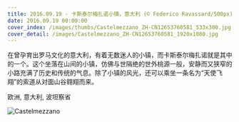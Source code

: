 ```yaml
---
title: 2016.09.19 - 卡斯泰尔梅扎诺小镇，意大利 (© Federico Ravassard/500px)
date: 2016.09.19 00:00:00
cover_index: /images/thumbs/Castelmezzano_ZH-CN12653760581_533x300.jpg
cover_detail: /images/Castelmezzano_ZH-CN12653760581_1920x1080.jpg
---
```


在曾孕育出罗马文化的意大利，有着无数迷人的小镇，而卡斯泰尔梅扎诺就是其中的一个。这个坐落在山间的小镇，仿佛与世隔绝的世外桃源一般，安静而又狭窄的小路充满了历史和传统的气息。除了小镇的风光，还可以乘坐一条名为“天使飞翔”的索道从对面山谷翱翔而来。

欧洲, 意大利, 波坦察省

![Castelmezzano](/images/Castelmezzano_ZH-CN12653760581_1920x1080.jpg)
